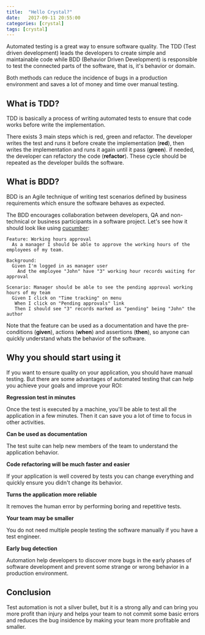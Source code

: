 ```yaml
---
title:  "Hello Crystal?"
date:   2017-09-11 20:55:00
categories: [crystal]
tags: [crystal]
---
```

Automated testing is a great way to ensure software quality. The TDD (Test driven development) leads the developers to create simple and maintainable code while BDD (Behavior Driven Development) is responsible to test the connected parts of the software, that is, it's behavior or domain.

Both methods can reduce the incidence of bugs in a production environment and saves a lot of money and time over manual testing.

## What is TDD?

TDD is basically a process of writing automated tests to ensure that code works before write the implementation.

There exists 3 main steps which is red, green and refactor. The developer writes the test and runs it before create the implementation (**red**), then writes the implementation and runs it again until it pass (**green**). if needed, the developer can refactory the code (**refactor**). These cycle should be repeated as the developer builds the software.

## What is BDD?

BDD is an Agile technique of writing test scenarios defined by business requirements which ensure the software behaves as expected.

The BDD encourages collaboration between developers, QA and non-technical or business participants in a software project. Let's see how it should look like using [cucumber](https://github.com/cucumber/cucumber-ruby):

```cucumber
Feature: Working hours approval
  As a manager I should be able to approve the working hours of the employees of my team.

Background:
  Given I'm logged in as manager user
    And the employee "John" have "3" working hour records waiting for approval

Scenario: Manager should be able to see the pending approval working hours of my team
  Given I click on "Time tracking" on menu
   When I click on "Pending approvals" link
   Then I should see "3" records marked as "pending" being "John" the author
```

Note that the feature can be used as a documentation and have the pre-conditions (**given**), actions (**when**) and assertions (**then**), so anyone can quickly understand whats the behavior of the software.


## Why you should start using it

If you want to ensure quality on your application, you should have manual testing. But there are some advantages of automated testing that can help you achieve your goals and improve your ROI:

**Regression test in minutes**

Once the test is executed by a machine, you'll be able to test all the application in a few minutes. Then it can save you a lot of time to focus in other activities.

**Can be used as documentation**

The test suite can help new members of the team to understand the application behavior.

**Code refactoring will be much faster and easier**

If your application is well covered by tests you can change everything and quickly ensure you didn't change its behavior.

**Turns the application more reliable**

It removes the human error by performing boring and repetitive tests.

**Your team may be smaller**

You do not need multiple people testing the software manually if you have a test engineer.

**Early bug detection**

Automation help developers to discover more bugs in the early phases of software development and prevent some strange or wrong behavior in a production environment.

## Conclusion

Test automation is not a silver bullet, but it is a strong ally and can bring you more profit than injury and helps your team to not commit some basic errors and reduces the bug insidence by making your team more profitable and smaller.
